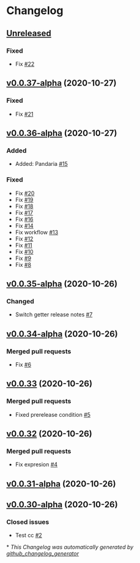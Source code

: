 # Changelog

## [Unreleased](https://github.com/wowmua/Maps/tree/HEAD)

### Fixed

- Fix [\#22](https://github.com/wowmua/Maps/pull/22)

## [v0.0.37-alpha](https://github.com/wowmua/Maps/tree/v0.0.37-alpha) (2020-10-27)

### Fixed

- Fix [\#21](https://github.com/wowmua/Maps/pull/21)

## [v0.0.36-alpha](https://github.com/wowmua/Maps/tree/v0.0.36-alpha) (2020-10-27)

### Added

- Added: Pandaria [\#15](https://github.com/wowmua/Maps/pull/15)

### Fixed

- Fix [\#20](https://github.com/wowmua/Maps/pull/20)
- Fix [\#19](https://github.com/wowmua/Maps/pull/19)
- Fix [\#18](https://github.com/wowmua/Maps/pull/18)
- Fix [\#17](https://github.com/wowmua/Maps/pull/17)
- Fix [\#16](https://github.com/wowmua/Maps/pull/16)
- Fix [\#14](https://github.com/wowmua/Maps/pull/14)
- Fix workflow [\#13](https://github.com/wowmua/Maps/pull/13)
- Fix [\#12](https://github.com/wowmua/Maps/pull/12)
- Fix [\#11](https://github.com/wowmua/Maps/pull/11)
- Fix [\#10](https://github.com/wowmua/Maps/pull/10)
- Fix [\#9](https://github.com/wowmua/Maps/pull/9)
- Fix [\#8](https://github.com/wowmua/Maps/pull/8)

## [v0.0.35-alpha](https://github.com/wowmua/Maps/tree/v0.0.35-alpha) (2020-10-26)

### Changed

- Switch getter release notes [\#7](https://github.com/wowmua/Maps/pull/7)

## [v0.0.34-alpha](https://github.com/wowmua/Maps/tree/v0.0.34-alpha) (2020-10-26)

### Merged pull requests

- Fix [\#6](https://github.com/wowmua/Maps/pull/6)

## [v0.0.33](https://github.com/wowmua/Maps/tree/v0.0.33) (2020-10-26)

### Merged pull requests

- Fixed prerelease condition [\#5](https://github.com/wowmua/Maps/pull/5)

## [v0.0.32](https://github.com/wowmua/Maps/tree/v0.0.32) (2020-10-26)

### Merged pull requests

- Fix expresion [\#4](https://github.com/wowmua/Maps/pull/4)

## [v0.0.31-alpha](https://github.com/wowmua/Maps/tree/v0.0.31-alpha) (2020-10-26)

## [v0.0.30-alpha](https://github.com/wowmua/Maps/tree/v0.0.30-alpha) (2020-10-26)

### Closed issues

- Test cc [\#2](https://github.com/wowmua/Maps/issues/2)



\* *This Changelog was automatically generated by [github_changelog_generator](https://github.com/github-changelog-generator/github-changelog-generator)*
